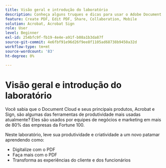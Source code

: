 ```yaml
---
title: Visão geral e introdução do laboratório
description: Conheça alguns truques e dicas para usar o Adobe Document Cloud
feature: Create PDF, Edit PDF, Share, Collaboration, Mobile
solution: Acrobat, Acrobat Sign
role: User
level: Beginner
exl-id: 254bfc9f-fb19-4e4e-a91f-b08a1b3da87f
source-git-commit: 4e6fbf91e96d26f9ee8f1105ad68738b9450a32d
workflow-type: tm+mt
source-wordcount: '83'
ht-degree: 0%

---
```


# Visão geral e introdução do laboratório

Você sabia que o Document Cloud e seus principais produtos, Acrobat e Sign, são algumas das ferramentas de produtividade mais usadas atualmente? Eles são usados por equipes de negócios e marketing em mais de 80% das empresas da Fortune 100.

Neste laboratório, leve sua produtividade e criatividade a um novo patamar aprendendo como:

* Digitalize com o PDF
* Faça mais com o PDF
* Transforma as experiências do cliente e dos funcionários
